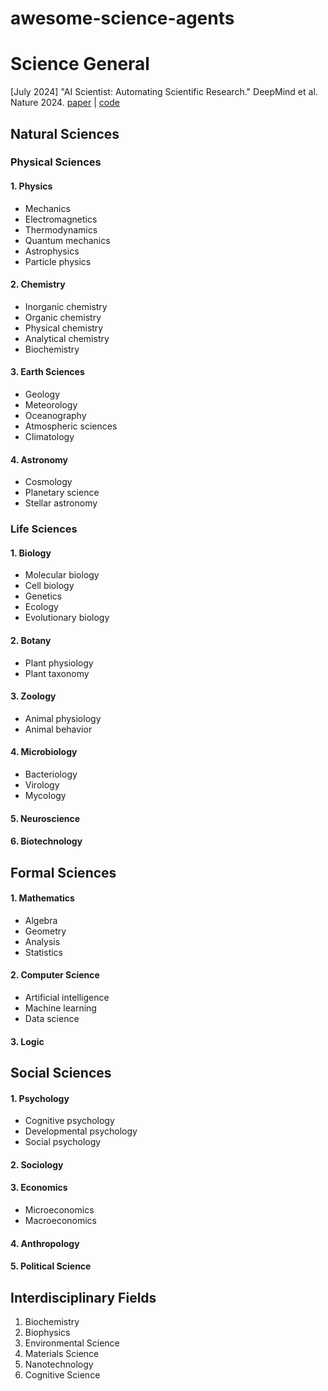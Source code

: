 # awesome-science-agents

# Science General
[July 2024] "AI Scientist: Automating Scientific Research." DeepMind et al. Nature 2024. [paper](https://www.nature.com/articles/s41586-024-12345-6) | [code](https://github.com/deepmind/ai-scientist)
## Natural Sciences

### Physical Sciences

#### 1. Physics
- Mechanics
- Electromagnetics
- Thermodynamics
- Quantum mechanics
- Astrophysics
- Particle physics

#### 2. Chemistry
- Inorganic chemistry
- Organic chemistry
- Physical chemistry
- Analytical chemistry
- Biochemistry

#### 3. Earth Sciences
- Geology
- Meteorology
- Oceanography
- Atmospheric sciences
- Climatology

#### 4. Astronomy
- Cosmology
- Planetary science
- Stellar astronomy

### Life Sciences

#### 1. Biology
- Molecular biology
- Cell biology
- Genetics
- Ecology
- Evolutionary biology

#### 2. Botany
- Plant physiology
- Plant taxonomy

#### 3. Zoology
- Animal physiology
- Animal behavior

#### 4. Microbiology
- Bacteriology
- Virology
- Mycology

#### 5. Neuroscience

#### 6. Biotechnology

## Formal Sciences

#### 1. Mathematics
- Algebra
- Geometry
- Analysis
- Statistics

#### 2. Computer Science
- Artificial intelligence
- Machine learning
- Data science

#### 3. Logic

## Social Sciences

#### 1. Psychology
- Cognitive psychology
- Developmental psychology
- Social psychology

#### 2. Sociology

#### 3. Economics
- Microeconomics
- Macroeconomics

#### 4. Anthropology

#### 5. Political Science

## Interdisciplinary Fields

1. Biochemistry
2. Biophysics
3. Environmental Science
4. Materials Science
5. Nanotechnology
6. Cognitive Science
